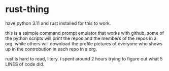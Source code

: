 # rust-thing
have python 3.11 and rust installed for this to work.

this is a ssimple command prompt emulator that works with github, some of the python scripts will print the repos and the members of the repos in a org.
while others will download the profile pictures of everyone who shows up in the controbution in each repo in a org.

rust is hard to read, litery. i spent around 2 hours trying to figure out what 5 LINES of code did.
